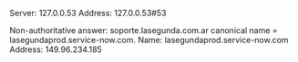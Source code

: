 Server:		127.0.0.53
Address:	127.0.0.53#53

Non-authoritative answer:
soporte.lasegunda.com.ar	canonical name = lasegundaprod.service-now.com.
Name:	lasegundaprod.service-now.com
Address: 149.96.234.185

